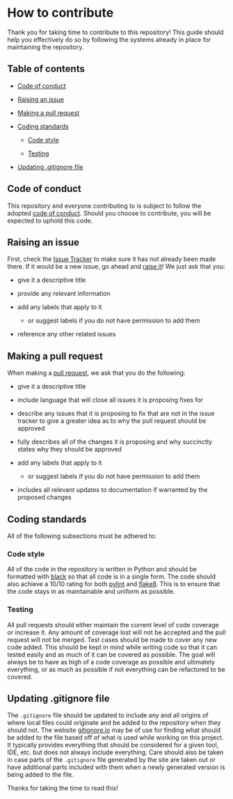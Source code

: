 # How to contribute

Thank you for taking time to contribute to this repository! This guide should help you effectively do so by following the systems already in place for maintaining the repository.

## Table of contents

* [Code of conduct](#code-of-conduct)

* [Raising an issue](#raising-an-issue)

* [Making a pull request](#making-a-pull-request)

* [Coding standards](#coding-standards)

  * [Code style](#code-style)

  * [Testing](#testing)

* [Updating .gitignore file](#updating_.gitignore_file)

## Code of conduct

This repository and everyone contributing to is subject to follow the adopted [code of conduct](CODE_OF_CONDUCT.md). Should you choose to contribute, you will be expected to uphold this code.

## Raising an issue

First, check the [Issue Tracker](https://github.com/inTestiGator/pytest-focus/issues) to make sure it has not already been made there. If it would be a new issue, go ahead and [raise it](https://github.com/inTestiGator/pytest-focus/issues/new)! We just ask that you:
* give it a descriptive title

* provide any relevant information

* add any labels that apply to it

  * or suggest labels if you do not have permission to add them


* reference any other related issues

## Making a pull request

When making a [pull request](https://github.com/inTestiGator/pytest-focus/pulls), we ask that you do the following:
* give it a descriptive title

* include language that will close all issues it is proposing fixes for

* describe any issues that it is proposing to fix that are not in the issue tracker to give a greater idea as to why the pull request should be approved

* fully describes all of the changes it is proposing and why succinctly states why they should be approved

* add any labels that apply to it

  * or suggest labels if you do not have permission to add them


* includes all relevant updates to documentation if warranted by the proposed changes

## Coding standards

All of the following subsections must be adhered to:

### Code style

All of the code in the repository is written in Python and should be formatted with [black](https://github.com/ambv/black) so that all code is in a single form. The code should also achieve a 10/10 rating for both [pylint](https://github.com/PyCQA/pylint) and [flake8](https://github.com/PyCQA/flake8). This is to ensure that the code stays in as maintainable and uniform as possible.

### Testing

All pull requests should either maintain the current level of code coverage or increase it. Any amount of coverage lost will not be accepted and the pull request will not be merged. Test cases should be made to cover any new code added. This should be kept in mind while writing code so that it can tested easily and as much of it can be covered as possible. The goal will always be to have as high of a code coverage as possible and ultimately everything, or as much as possible if not everything can be refactored to be covered.

## Updating .gitignore file

The `.gitignore` file should be updated to include any and all origins of where local files could originate and be added to the repository when they should not. The website [gitignore.io](https://gitignore.io/) may be of use for finding what should be added to the file based off of what is used while working on this project. It typically provides everything that should be considered for a given tool, IDE, etc. but does not always include everything. Care should also be taken in case parts of the `.gitignore` file generated by the site are taken out or have additional parts included with them when a newly generated version is being added to the file.

Thanks for taking the time to read this!
